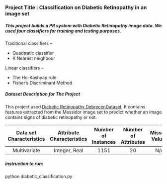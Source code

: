 ### Project Title : Classification on Diabetic Retinopathy in an image set
##### This project builds a PR system with Diabetic Retinopathy image data. We used four classifiers for training and testing purposes.

Traditional classifiers – 
* Quadtratic classifier 
* K Nearest neighbour

Linear classifiers – 
* The Ho-Kashyap rule 
* Fisher’s Discriminant Method

##### Dataset Description for The Project
This project used [Diabetic Retinopathy DebrecenDataset](https://archive.ics.uci.edu/ml/datasets/Diabetic+Retinopathy+Debrecen+Data+Set). It contains features extracted from the Messidor image set to predict whether an image contains
signs of diabetic retinopathy or not.

| Data set Characteristics | Attribute Characteristics| Number of Instances | Number of Attributes | Missing Values | Associated Tasks |
|:------------------------:|:------------------------:|:-------------------:|:--------------------:|:--------------:|:----------------:|
|Multivariate              |Integer, Real             |1151                 |20                    |N/A             |classification    |

##### instruction to run:

python diabetic_classification.py